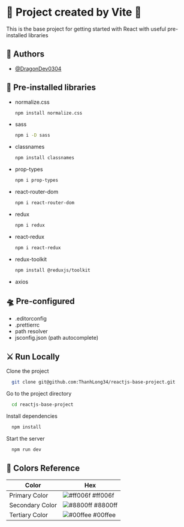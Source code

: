 # 🐧 Project created by Vite 🐧
This is the base project for getting started with React with useful pre-installed libraries

## 🤖 Authors

- [@DragonDev0304](https://github.com/ThanhLong34)

## 🚀 Pre-installed libraries

- normalize.css
	```bash
	npm install normalize.css
	```
- sass
	```bash
	npm i -D sass
	```
- classnames
	```bash
	npm install classnames
	```
- prop-types
	```bash
	npm i prop-types
	```
- react-router-dom
	```bash
	npm i react-router-dom
	```
- redux
	```bash
	npm i redux
	```
- react-redux
	```bash
	npm i react-redux
	```
- redux-toolkit
	```bash
	npm install @reduxjs/toolkit
	```
- axios

## 🛸 Pre-configured

- .editorconfig
- .prettierrc
- path resolver
- jsconfig.json (path autocomplete)

## ⚔️ Run Locally

Clone the project

```bash
  git clone git@github.com:ThanhLong34/reactjs-base-project.git
```

Go to the project directory

```bash
  cd reactjs-base-project
```

Install dependencies

```bash
  npm install
```

Start the server

```bash
  npm run dev
```

## 🌈 Colors Reference 

| Color             | Hex                                                                |
| ----------------- | ------------------------------------------------------------------ |
| Primary Color | ![#ff006f](https://via.placeholder.com/10/ff006f?text=+) #ff006f |
| Secondary Color | ![#8800ff](https://via.placeholder.com/10/8800ff?text=+) #8800ff |
| Tertiary Color | ![#00ffee](https://via.placeholder.com/10/00ffee?text=+) #00ffee |
